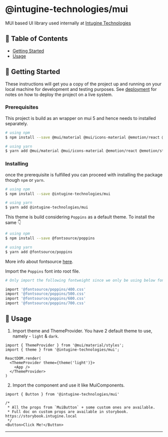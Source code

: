 # @intugine-technologies/mui
MUI based UI library used internally at [Intugine Technologies](https://intugine.com)

## 📝 Table of Contents
- [Getting Started](#getting_started)
- [Usage](#usage)

## 🏁 Getting Started <a name = "getting_started"></a>
These instructions will get you a copy of the project up and running on your local machine for development and testing purposes. See [deployment](#deployment) for notes on how to deploy the project on a live system.

### Prerequisites
This project is build as an wrapper on mui 5 and hence needs to installed separately.

```bash
# using npm
$ npm install --save @mui/material @mui/icons-material @emotion/react @emotion/styled

# using yarn
$ yarn add @mui/material @mui/icons-material @emotion/react @emotion/styled
```

### Installing
once the prerequisite is fulfilled you can proceed with installing the package though `npm` or `yarn`.

```bash
# using npm
$ npm install --save @intugine-technologies/mui

# using yarn
$ yarn add @intugine-technologies/mui
```

This theme is build considering `Poppins` as a default theme. To install the same 👇

```bash
# using npm
$ npm install --save @fontsource/poppins

# using yarn
$ yarn add @fontsource/poppins
```
More info about fontsource [here](https://fontsource.org/fonts/poppins).

Import the `Poppins` font into root file.

```bash
# Only import the following fontweight since we only be using below fontweights

import '@fontsource/poppins/400.css'
import '@fontsource/poppins/500.css'
import '@fontsource/poppins/600.css'
import '@fontsource/poppins/700.css'
```

## 🎈 Usage <a name="usage"></a>

1. Import theme and ThemeProvider. You have 2 default theme to use, namely - `light` & `dark`.
```tsx
import { ThemeProvider } from '@mui/material/styles';
import { theme } from '@intugine-technologies/mui';

ReactDOM.render(
  <ThemeProvider theme={theme('light')}>
    <App />
  </ThemeProvider>
)
```
2. Import the component and use it like MuiComponents.
```tsx
import { Button } from '@intugine-technologies/mui'

/* 
 * All the props from `MuiButton` + some custom ones are available. 
 * Full doc on custom props are available in storybook. https://storybook.intugine.local
 */
<Button>Click Me!</Button>
```

---